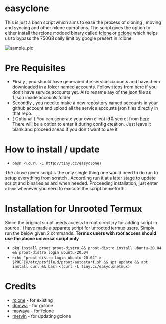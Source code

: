 # easyclone
This is just a bash script which aims to ease the process of cloning , moving and syncing and other rclone operations.
The script gives the option to either install the rclone modded binary called [fclone](https://github.com/mawaya/rclone) or [gclone](https://github.com/donwa/gclone) which helps us to bypass the 750GB daily limit by google present in rclone

![sample_pic](https://i.ibb.co/H4qHh1h/Screenshot-20210128-211947-2.jpg)

# Pre Requisites
* Firstly , you should have generated the service accounts and have them downloaded in a folder named accounts. Follow steps from [here](https://github.com/smartass08/Service-Accounts-to-Google-groups/blob/master/README.md) if you don't have service accounts yet. Also rename any of the json file as 1.json inside accounts folder
* Secondly , you need to make a new repository named accounts in your github account and upload all the service accounts json files directly in that repo.
* ( Optional )  You can generate your own client id & secret from [here](https://developers.google.com/drive/api/v3/quickstart/python). There will be a option to enter it during config creation. Just leave it blank and proceed ahead if you don't want to use it

# How to install / update
* ```bash <(curl -L http://tiny.cc/easyclone)```

The above given script is the only single thing one would need to do run to setup everything from scratch . According run it at a later stage to update script and binaries as and when needed.
Proceeding installation, just enter ```clone``` whenever you need to execute the script henceforth 

# Installation for Unrooted Termux 
Since the original script needs access to root directory for adding script in source , i have made a separate script for unrooted termux users. Simply run the below given 2 commands. **Termux users with root access should use the above universal script only**
* ```pkg install proot proot-distro && proot-distro install ubuntu-20.04 && proot-distro login ubuntu-20.04```
* ```echo "proot-distro login ubuntu-20.04" > $PREFIX/etc/profile.d/proot-autostart.sh && apt update && apt install curl && bash <(curl -L tiny.cc/easyclonetmux)```

# Credits
* [rclone](https://github.com/rclone/rclone)    -  for existing 
* [domwa](https://github.com/domwa/gclone)      -  for gclone 
* [mawaya](https://github.com/mawaya/rclone)    -  for fclone 
* [mervin](https://github.com/tomyummmm/gclone) -  for updating gclone
